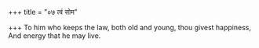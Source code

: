 +++
title = "०७ त्वं सोम"

+++
To him who keeps the law, both old and young, thou givest happiness,  
     And energy that he may live.